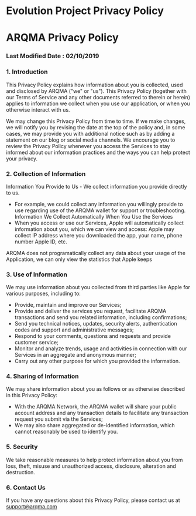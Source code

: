 # Evolution Project Privacy Policy
# ARQMA Privacy Policy

### Last Modified Date : 02/10/2019
### 1. Introduction

This Privacy Policy explains how information about you is collected, used and disclosed by ARQMA ("we" or "us"). This Privacy Policy (together with our Terms of Service and any other documents referred to therein or herein) applies to information we collect when you use our application, or when you otherwise interact with us.

We may change this Privacy Policy from time to time. If we make changes, we will notify you by revising the date at the top of the policy and, in some cases, we may provide you with additional notice such as by adding a statement on our blog or social media channels. We encourage you to review the Privacy Policy whenever you access the Services to stay informed about our information practices and the ways you can help protect your privacy.

### 2. Collection of Information
Information You Provide to Us - We collect information you provide directly to us.
- For example, we could collect any information you willingly provide to use regarding use of the ARQMA wallet for support or troubleshooting.
Information We Collect Automatically When You Use the Services
- When you access or use our Services, Apple will automatically collect information about you, which we can view and access:
Apple may collect IP address where you downloaded the app, your name, phone number Apple ID, etc.

ARQMA does not programatically collect any data about your usage of the Application, we can only view the statistics that Apple keeps

### 3. Use of Information
We may use information about you collected from third parties like Apple for various purposes, including to:
- Provide, maintain and improve our Services;
- Provide and deliver the services you request, facilitate ARQMA transactions and send you related information, including confirmations;
- Send you technical notices, updates, security alerts, authentication codes and support and administrative messages;
- Respond to your comments, questions and requests and provide customer service;
- Monitor and analyze trends, usage and activities in connection with our Services in an aggregate and anonymous manner;
- Carry out any other purpose for which you provided the information.
### 4. Sharing of Information

We may share information about you as follows or as otherwise described in this Privacy Policy:
- With the ARQMA Network, the ARQMA wallet will share your public account address and any transaction details to facilitate any transaction request you submit via the Services;
- We may also share aggregated or de-identified information, which cannot reasonably be used to identify you.

### 5. Security

We take reasonable measures to help protect information about you from loss, theft, misuse and unauthorized access, disclosure, alteration and destruction.

### 6. Contact Us
If you have any questions about this Privacy Policy, please contact us at support@arqma.com
